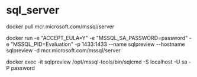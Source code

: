# sql_server

docker pull mcr.microsoft.com/mssql/server

docker run -e "ACCEPT_EULA=Y" -e "MSSQL_SA_PASSWORD=password" -e "MSSQL_PID=Evaluation" -p 1433:1433  --name sqlpreview --hostname sqlpreview -d mcr.microsoft.com/mssql/server

docker exec -it sqlpreview /opt/mssql-tools/bin/sqlcmd -S localhost -U sa -P password
